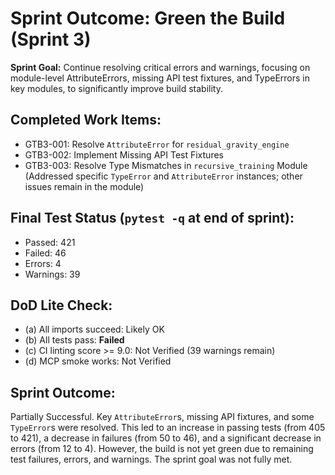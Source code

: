 # Sprint Outcome: Green the Build (Sprint 3)

**Sprint Goal:** Continue resolving critical errors and warnings, focusing on module-level AttributeErrors, missing API test fixtures, and TypeErrors in key modules, to significantly improve build stability.

## Completed Work Items:
*   GTB3-001: Resolve `AttributeError` for `residual_gravity_engine`
*   GTB3-002: Implement Missing API Test Fixtures
*   GTB3-003: Resolve Type Mismatches in `recursive_training` Module (Addressed specific `TypeError` and `AttributeError` instances; other issues remain in the module)

## Final Test Status (`pytest -q` at end of sprint):
*   Passed: 421
*   Failed: 46
*   Errors: 4
*   Warnings: 39

## DoD Lite Check:
*   (a) All imports succeed: Likely OK
*   (b) All tests pass: **Failed**
*   (c) CI linting score >= 9.0: Not Verified (39 warnings remain)
*   (d) MCP smoke works: Not Verified

## Sprint Outcome:
Partially Successful. Key `AttributeError`s, missing API fixtures, and some `TypeError`s were resolved. This led to an increase in passing tests (from 405 to 421), a decrease in failures (from 50 to 46), and a significant decrease in errors (from 12 to 4). However, the build is not yet green due to remaining test failures, errors, and warnings. The sprint goal was not fully met.